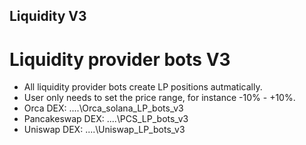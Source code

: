 ## Liquidity V3

# Liquidity provider bots V3

- All liquidity provider bots create LP positions autmatically.
- User only needs to set the price range, for instance -10% - +10%.
- Orca DEX: ....\Orca_solana_LP_bots_v3
- Pancakeswap DEX: ....\PCS_LP_bots_v3
- Uniswap DEX: ....\Uniswap_LP_bots_v3
